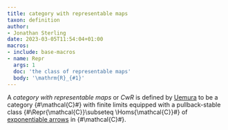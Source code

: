 ```yaml
---
title: category with representable maps
taxon: definition
author:
- Jonathan Sterling
date: 2023-03-05T11:54:04+01:00
macros:
- include: base-macros
- name: Repr
  args: 1
  doc: 'the class of representable maps'
  body: '\mathrm{R}_{#1}'
---
```


A *category with representable maps* or *CwR* is defined by [Uemura](uemura-2021-thesis) to be a category {#\mathcal{C}#} with finite limits equipped with a pullback-stable class {#\Repr{\mathcal{C}}\subseteq \Homs{\mathcal{C}}#} of [exponentiable arrows](jms-0031) in {#\mathcal{C}#}.
